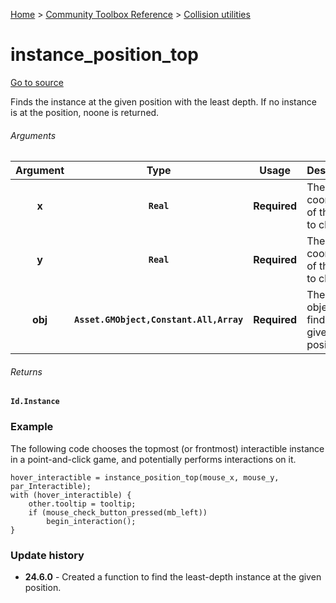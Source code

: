[Home](/README.md) > [Community Toolbox Reference](/Docs/Reference/Reference.md) > [Collision utilities](/Docs/Reference/Groups/CollisionUtils.md)

# instance_position_top

[Go to source](/Community%20Toolbox/scripts/utils_CommunityToolboxCollision/utils_CommunityToolboxCollision.gml#L7)

Finds the instance at the given position with the least depth. If no instance is at the position, noone is returned.

###### Arguments

| Argument | Type | Usage | Description |
|:---:|:---:|:---:|:---|
| **x** | **`Real`** | **Required** | The x coordinate of the point to check. |
| **y** | **`Real`** | **Required** | The y coordinate of the point to check. |
| **obj** | **`Asset.GMObject,Constant.All,Array`** | **Required** | The object(s) to find at the given position. |

###### Returns
**`Id.Instance`**

### Example

The following code chooses the topmost (or frontmost) interactible instance in a point-and-click game, and potentially performs interactions on it.

```gml
hover_interactible = instance_position_top(mouse_x, mouse_y, par_Interactible);
with (hover_interactible) {
    other.tooltip = tooltip;
    if (mouse_check_button_pressed(mb_left))
        begin_interaction();
}
```

### Update history

- **24.6.0** - Created a function to find the least-depth instance at the given position.

